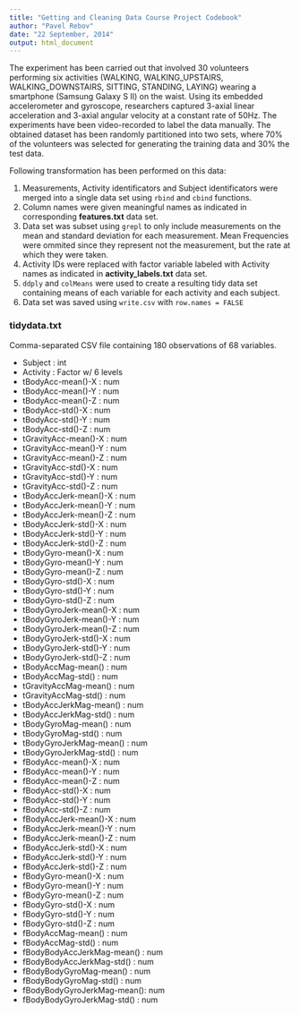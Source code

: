 ```yaml
---
title: "Getting and Cleaning Data Course Project Codebook"
author: "Pavel Rebov"
date: "22 September, 2014"
output: html_document
---
```


The experiment has been carried out that involved 30 volunteers performing six activities (WALKING, WALKING_UPSTAIRS, WALKING_DOWNSTAIRS, SITTING, STANDING, LAYING) wearing a smartphone (Samsung Galaxy S II) on the waist. Using its embedded accelerometer and gyroscope, researchers captured 3-axial linear acceleration and 3-axial angular velocity at a constant rate of 50Hz. The experiments have been video-recorded to label the data manually. The obtained dataset has been randomly partitioned into two sets, where 70% of the volunteers was selected for generating the training data and 30% the test data.

Following transformation has been performed on this data:

1. Measurements, Activity identificators and Subject identificators were merged into a single data set using `rbind` and `cbind` functions.
2. Column names were given meaningful names as indicated in corresponding **features.txt** data set.
3. Data set was subset using `grepl` to only include measurements on the mean and standard deviation for each measurement. Mean Frequencies were ommited since they represent not the measurement, but the rate at which they were taken.
4. Activity IDs were replaced with factor variable labeled with Activity names as indicated in **activity_labels.txt** data set.
5. `ddply` and `colMeans` were used to create a resulting tidy data set containing means of each variable for each activity and each subject.
6. Data set was saved using `write.csv` with `row.names = FALSE`

### tidydata.txt
Comma-separated CSV file containing 180 observations of 68 variables.

* Subject                    : int
* Activity                   : Factor w/ 6 levels
* tBodyAcc-mean()-X          : num
* tBodyAcc-mean()-Y          : num
* tBodyAcc-mean()-Z          : num
* tBodyAcc-std()-X           : num
* tBodyAcc-std()-Y           : num
* tBodyAcc-std()-Z           : num
* tGravityAcc-mean()-X       : num
* tGravityAcc-mean()-Y       : num
* tGravityAcc-mean()-Z       : num
* tGravityAcc-std()-X        : num
* tGravityAcc-std()-Y        : num
* tGravityAcc-std()-Z        : num
* tBodyAccJerk-mean()-X      : num
* tBodyAccJerk-mean()-Y      : num
* tBodyAccJerk-mean()-Z      : num
* tBodyAccJerk-std()-X       : num
* tBodyAccJerk-std()-Y       : num
* tBodyAccJerk-std()-Z       : num
* tBodyGyro-mean()-X         : num
* tBodyGyro-mean()-Y         : num
* tBodyGyro-mean()-Z         : num
* tBodyGyro-std()-X          : num
* tBodyGyro-std()-Y          : num
* tBodyGyro-std()-Z          : num
* tBodyGyroJerk-mean()-X     : num
* tBodyGyroJerk-mean()-Y     : num
* tBodyGyroJerk-mean()-Z     : num
* tBodyGyroJerk-std()-X      : num
* tBodyGyroJerk-std()-Y      : num
* tBodyGyroJerk-std()-Z      : num
* tBodyAccMag-mean()         : num
* tBodyAccMag-std()          : num
* tGravityAccMag-mean()      : num
* tGravityAccMag-std()       : num
* tBodyAccJerkMag-mean()     : num
* tBodyAccJerkMag-std()      : num
* tBodyGyroMag-mean()        : num
* tBodyGyroMag-std()         : num
* tBodyGyroJerkMag-mean()    : num
* tBodyGyroJerkMag-std()     : num
* fBodyAcc-mean()-X          : num
* fBodyAcc-mean()-Y          : num
* fBodyAcc-mean()-Z          : num
* fBodyAcc-std()-X           : num
* fBodyAcc-std()-Y           : num
* fBodyAcc-std()-Z           : num
* fBodyAccJerk-mean()-X      : num
* fBodyAccJerk-mean()-Y      : num
* fBodyAccJerk-mean()-Z      : num
* fBodyAccJerk-std()-X       : num
* fBodyAccJerk-std()-Y       : num
* fBodyAccJerk-std()-Z       : num
* fBodyGyro-mean()-X         : num
* fBodyGyro-mean()-Y         : num
* fBodyGyro-mean()-Z         : num
* fBodyGyro-std()-X          : num
* fBodyGyro-std()-Y          : num
* fBodyGyro-std()-Z          : num
* fBodyAccMag-mean()         : num
* fBodyAccMag-std()          : num
* fBodyBodyAccJerkMag-mean() : num
* fBodyBodyAccJerkMag-std()  : num
* fBodyBodyGyroMag-mean()    : num
* fBodyBodyGyroMag-std()     : num
* fBodyBodyGyroJerkMag-mean(): num
* fBodyBodyGyroJerkMag-std() : num